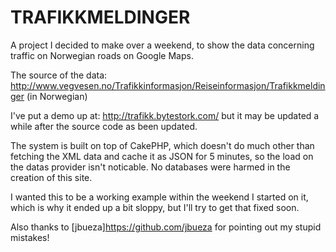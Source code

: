 TRAFIKKMELDINGER
================

A project I decided to make over a weekend, to show the data concerning traffic
on Norwegian roads on Google Maps.

The source of the data:
<http://www.vegvesen.no/Trafikkinformasjon/Reiseinformasjon/Trafikkmeldinger>
(in Norwegian)

I've put a demo up at: <http://trafikk.bytestork.com/> but it may be updated 
a while after the source code as been updated.

The system is built on top of CakePHP, which doesn't do much other than fetching
the XML data and cache it as JSON for 5 minutes, so the load on the datas 
provider isn't noticable. No databases were harmed in the creation of this site.

I wanted this to be a working example within the weekend I started on it, which
is why it ended up a bit sloppy, but I'll try to get that fixed soon.

Also thanks to [jbueza]<https://github.com/jbueza> for pointing out my stupid mistakes!
